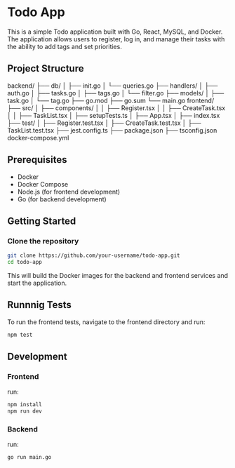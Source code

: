 # Todo App

This is a simple Todo application built with Go, React, MySQL, and Docker. The application allows users to register, log in, and manage their tasks with the ability to add tags and set priorities.

## Project Structure

backend/
├── db/
│ ├── init.go
│ └── queries.go
├── handlers/
│ ├── auth.go
│ ├── tasks.go
│ ├── tags.go
│ └── filter.go
├── models/
│ ├── task.go
│ └── tag.go
├── go.mod
├── go.sum
└── main.go
frontend/
├── src/
│ ├── components/
│ │ ├── Register.tsx
│ │ ├── CreateTask.tsx
│ │ ├── TaskList.tsx
│ ├── setupTests.ts
│ ├── App.tsx
│ ├── index.tsx
├── test/
│ ├── Register.test.tsx
│ ├── CreateTask.test.tsx
│ ├── TaskList.test.tsx
├── jest.config.ts
├── package.json
├── tsconfig.json
docker-compose.yml


## Prerequisites

- Docker
- Docker Compose
- Node.js (for frontend development)
- Go (for backend development)

## Getting Started

### Clone the repository

```bash
git clone https://github.com/your-username/todo-app.git
cd todo-app
```

This will build the Docker images for the backend and frontend services and start the application.

## Runnnig Tests

To run the frontend tests, navigate to the frontend directory and run:

```bash
npm test
```

## Development

### Frontend
run:

```bash
npm install
npm run dev
```

### Backend
run:
```bash
go run main.go
```

